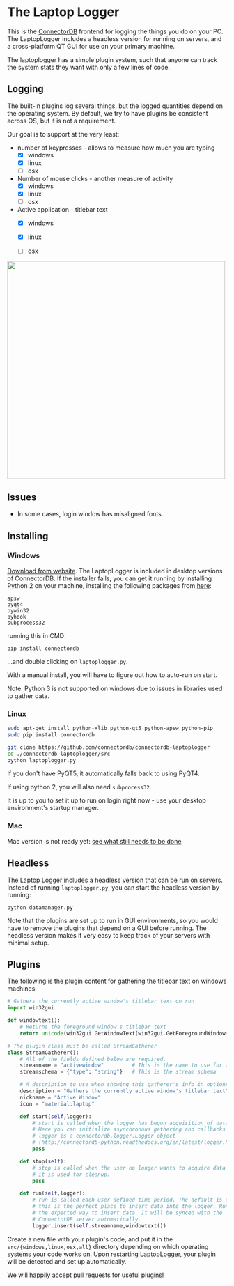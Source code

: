 The Laptop Logger
==================

This is the [ConnectorDB](https://connectordb.github.io) frontend for logging the things you do on your PC. The LaptopLogger includes a headless version for running on servers, and a cross-platform QT GUI for use on your primary machine.

The laptoplogger has a simple plugin system, such that anyone can track the system stats they want with only a few lines of code.

## Logging
The built-in plugins log several things, but the logged quantities depend on the operating system.
By default, we try to have plugins be consistent across OS, but it is not a requirement.

Our goal is to support at the very least:
- number of keypresses - allows to measure how much you are typing
	- [x] windows
	- [x] linux
	- [ ] osx
- Number of mouse clicks - another measure of activity
	- [x] windows
	- [x] linux
	- [ ] osx
- Active application - titlebar text
	- [x] windows
	- [x] linux
	- [ ] osx


<img src="https://raw.githubusercontent.com/connectordb/connectordb-laptoplogger/master/laptoplogger.png" width="500"/>


## Issues
- In some cases, login window has misaligned fonts.

## Installing

### Windows
[Download from website](https://connectordb.io/download). The LaptopLogger is included in desktop versions of ConnectorDB. If the installer fails, you can get it running
by installing Python 2 on your machine, installing the following packages from [here](http://www.lfd.uci.edu/~gohlke/pythonlibs/):
```
apsw
pyqt4
pywin32
pyhook
subprocess32
```

running this in CMD:
```
pip install connectordb
```

...and double clicking on `laptoplogger.py`.

With a manual install, you will have to figure out how to auto-run on start.

Note: Python 3 is not supported on windows due to issues in libraries used to gather data.

### Linux

```bash
sudo apt-get install python-xlib python-qt5 python-apsw python-pip
sudo pip install connectordb

git clone https://github.com/connectordb/connectordb-laptoplogger
cd ./connectordb-laptoplogger/src
python laptoplogger.py
```

If you don't have PyQT5, it automatically falls back to using PyQT4.

If using python 2, you will also need `subprocess32`.

It is up to you to set it up to run on login right now - use your desktop environment's startup manager.

### Mac

Mac version is not ready yet: [see what still needs to be done](https://github.com/connectordb/connectordb-laptoplogger/issues/2)

## Headless

The Laptop Logger includes a headless version that can be run on servers. Instead of running `laptoplogger.py`,
you can start the headless version by running:

```
python datamanager.py
```

Note that the plugins are set up to run in GUI environments, so you would have to remove the plugins that depend on a GUI
before running. The headless version makes it very easy to keep track of your servers with minimal setup.

## Plugins

The following is the plugin content for gathering the titlebar text on windows machines:

```python
# Gathers the currently active window's titlebar text on run
import win32gui

def windowtext():
	# Returns the foreground window's titlebar text
	return unicode(win32gui.GetWindowText(win32gui.GetForegroundWindow()),errors="ignore")

# The plugin class must be called StreamGatherer
class StreamGatherer():
	# All of the fields defined below are required.
	streamname = "activewindow"         # This is the name to use for the stream
	streamschema = {"type": "string"}   # This is the stream schema

	# A description to use when showing this gatherer's info in options
	description = "Gathers the currently active window's titlebar text"
	nickname = "Active Window"
	icon = "material:laptop"

	def start(self,logger):
		# start is called when the logger has begun acquisition of data.
		# Here you can initialize asynchronous gathering and callbacks
		# logger is a connectordb.logger.Logger object
		# (http://connectordb-python.readthedocs.org/en/latest/logger.html)
		pass

	def stop(self):
		# stop is called when the user no longer wants to acquire data from your plugin.
		# it is used for cleanup.
		pass

	def run(self,logger):
		# run is called each user-defined time period. The default is once every 4 seconds.
		# this is the perfect place to insert data into the logger. Running logger.insert is
		# the expected way to insert data. It will be synced with the
		# ConnectorDB server automatically.
		logger.insert(self.streamname,windowtext())

```

Create a new file with your plugin's code, and put it in the `src/{windows,linux,osx,all}` directory depending on which operating systems your code works on. Upon restarting LaptopLogger, your plugin will be detected and set up automatically.

We will happily accept pull requests for useful plugins!
